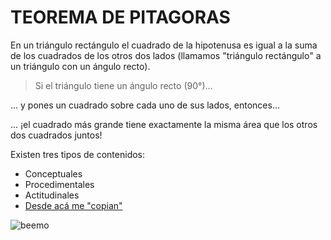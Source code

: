 # TEOREMA DE PITAGORAS

En un triángulo rectángulo el cuadrado de la hipotenusa es igual a la suma de los cuadrados de los otros dos lados (llamamos "triángulo rectángulo" a un triángulo con un ángulo recto).

> Si el triángulo tiene un ángulo recto (90°)...

... y pones un cuadrado sobre cada uno de sus lados, entonces...

... ¡el cuadrado más grande tiene exactamente la misma área que los otros dos cuadrados juntos!

Existen tres tipos de contenidos:

- Conceptuales
- Procedimentales
- Actitudinales
- [Desde acá me "copian"](https://github.com/acercadelaeducacion/GitHub-Para-Todos/fork)

![beemo](http://media.giphy.com/media/Uoyf084JYOblK/giphy.gif "Este texto aparece cuando el mouse está sobre la imagen")


